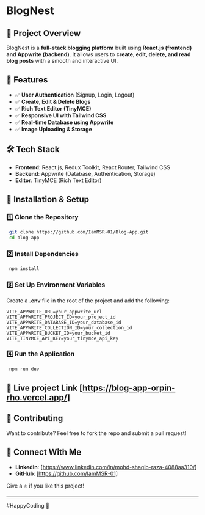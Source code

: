 # BlogNest

## 🚀 Project Overview
BlogNest is a **full-stack blogging platform** built using **React.js (frontend) and Appwrite (backend)**. It allows users to **create, edit, delete, and read blog posts** with a smooth and interactive UI.

## 🎯 Features
- ✅ **User Authentication** (Signup, Login, Logout)
- ✅ **Create, Edit & Delete Blogs**
- ✅ **Rich Text Editor (TinyMCE)**
- ✅ **Responsive UI with Tailwind CSS**
- ✅ **Real-time Database using Appwrite**
- ✅ **Image Uploading & Storage**

## 🛠️ Tech Stack
- **Frontend**: React.js, Redux Toolkit, React Router, Tailwind CSS
- **Backend**: Appwrite (Database, Authentication, Storage)
- **Editor**: TinyMCE (Rich Text Editor)

## 🔧 Installation & Setup

### 1️⃣ Clone the Repository
```sh
 git clone https://github.com/IamMSR-01/Blog-App.git
 cd blog-app
```

### 2️⃣ Install Dependencies
```sh
 npm install
```

### 3️⃣ Set Up Environment Variables
Create a **.env** file in the root of the project and add the following:
```env
VITE_APPWRITE_URL=your_appwrite_url
VITE_APPWRITE_PROJECT_ID=your_project_id
VITE_APPWRITE_DATABASE_ID=your_database_id
VITE_APPWRITE_COLLECTION_ID=your_collection_id
VITE_APPWRITE_BUCKET_ID=your_bucket_id
VITE_TINYMCE_API_KEY=your_tinymce_api_key
```

### 4️⃣ Run the Application
```sh
 npm run dev
```

## 📸 Live project Link [https://blog-app-orpin-rho.vercel.app/]


## 🤝 Contributing
Want to contribute? Feel free to fork the repo and submit a pull request!

## 🔗 Connect With Me
- **LinkedIn**: [https://www.linkedin.com/in/mohd-shaqib-raza-4088aa310/]
- **GitHub**: [https://github.com/IamMSR-01]

Give a ⭐ if you like this project!

---

\#HappyCoding 🎉


